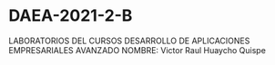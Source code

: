 # DAEA-2021-2-B
LABORATORIOS DEL CURSOS DESARROLLO DE APLICACIONES EMPRESARIALES AVANZADO
NOMBRE: Victor Raul Huaycho Quispe
